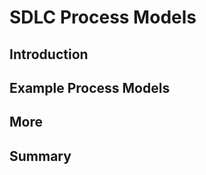 <link rel="stylesheet" href="{{baseUrl}}/css/textbook.css">

<div class="website-content">

# SDLC Process Models

## Introduction
<panel header="================================================================"
    type="seamless" alt="introduction">
  <include src="introduction/index.md#main" />
</panel>

## Example Process Models
<panel header="================================================================"
    type="seamless" alt="example process models">
  <include src="exampleProcessModels/index.md#main" />
</panel>

## More
<panel header="================================================================"
    type="seamless" alt="more">
  <include src="more/index.md#main" />
</panel>

## Summary
<panel header="================================================================"
    type="seamless" alt="summary">
  <include src="summary/index.md#main" />
</panel>

</div>
